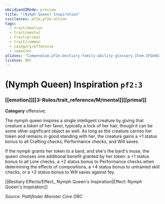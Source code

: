 ```yaml
---
obsidianUIMode: preview
title: "(Nymph Queen) Inspiration"
cssclasses: pf2e,pf2e-action
tags:
  - trait/emotion
  - trait/mental
  - trait/primal
  - trait/common
  - category/offensive
  - remaster
aliases: "Compendium.pf2e.bestiary-family-ability-glossary.Item.IFQd4GiHlV33p7oK"
license: ORC
---
```

# (Nymph Queen) Inspiration `pf2:3`

### [[emotion]][[3-Rules/trait_reference/M/mental]][[primal]]

**Category** offensive; 




The nymph queen inspires a single intelligent creature by giving that creature a token of her favor, typically a lock of her hair, though it can be some other significant object as well. As long as the creature carries her token and remains in good standing with her, the creature gains a +1 status bonus to all Crafting checks, Performance checks, and Will saves.

If the nymph grants her token to a bard, and she's the bard's muse, the queen chooses one additional benefit granted by her token: a +1 status bonus to all Lore checks, a +2 status bonus to Performance checks when determining the effects of compositions, a +4 status bonus to untrained skill checks, or a +2 status bonus to Will saves against fey.

[[Bestiary Effects/Effect_ Nymph Queen's Inspiration|Effect: Nymph Queen's Inspiration]]

*Source: Pathfinder Monster Core*
*ORC*